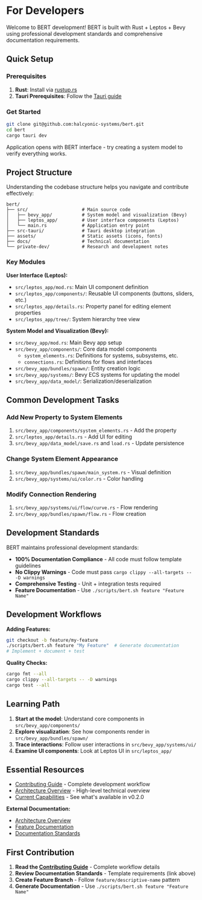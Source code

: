 # For Developers

Welcome to BERT development! BERT is built with Rust + Leptos + Bevy using professional development standards and comprehensive documentation requirements.

## Quick Setup

### Prerequisites
1. **Rust**: Install via [rustup.rs](https://rustup.rs/)
2. **Tauri Prerequisites**: Follow the [Tauri guide](https://tauri.app/v1/guides/getting-started/prerequisites)

### Get Started
```bash
git clone git@github.com:halcyonic-systems/bert.git
cd bert
cargo tauri dev
```

Application opens with BERT interface - try creating a system model to verify everything works.

## Project Structure

Understanding the codebase structure helps you navigate and contribute effectively:

```
bert/
├── src/                    # Main source code
│   ├── bevy_app/           # System model and visualization (Bevy)
│   ├── leptos_app/         # User interface components (Leptos)
│   └── main.rs             # Application entry point
├── src-tauri/              # Tauri desktop integration
├── assets/                 # Static assets (icons, fonts)
├── docs/                   # Technical documentation
└── private-dev/            # Research and development notes
```

### Key Modules

**User Interface (Leptos):**
- `src/leptos_app/mod.rs`: Main UI component definition
- `src/leptos_app/components/`: Reusable UI components (buttons, sliders, etc.)
- `src/leptos_app/details.rs`: Property panel for editing element properties
- `src/leptos_app/tree/`: System hierarchy tree view

**System Model and Visualization (Bevy):**
- `src/bevy_app/mod.rs`: Main Bevy app setup
- `src/bevy_app/components/`: Core data model components
  - `system_elements.rs`: Definitions for systems, subsystems, etc.
  - `connections.rs`: Definitions for flows and interfaces
- `src/bevy_app/bundles/spawn/`: Entity creation logic
- `src/bevy_app/systems/`: Bevy ECS systems for updating the model
- `src/bevy_app/data_model/`: Serialization/deserialization

## Common Development Tasks

### Add New Property to System Elements
1. `src/bevy_app/components/system_elements.rs` - Add the property
2. `src/leptos_app/details.rs` - Add UI for editing
3. `src/bevy_app/data_model/save.rs` and `load.rs` - Update persistence

### Change System Element Appearance
1. `src/bevy_app/bundles/spawn/main_system.rs` - Visual definition
2. `src/bevy_app/systems/ui/color.rs` - Color handling

### Modify Connection Rendering
1. `src/bevy_app/systems/ui/flow/curve.rs` - Flow rendering
2. `src/bevy_app/bundles/spawn/flow.rs` - Flow creation

## Development Standards

BERT maintains professional development standards:

- **100% Documentation Compliance** - All code must follow template guidelines
- **No Clippy Warnings** - Code must pass `cargo clippy --all-targets -- -D warnings`
- **Comprehensive Testing** - Unit + integration tests required
- **Feature Documentation** - Use `./scripts/bert.sh feature "Feature Name"`

## Development Workflows

**Adding Features:**
```bash
git checkout -b feature/my-feature
./scripts/bert.sh feature "My Feature"  # Generate documentation
# Implement + document + test
```

**Quality Checks:**
```bash
cargo fmt --all
cargo clippy --all-targets -- -D warnings  
cargo test --all
```

## Learning Path

1. **Start at the model**: Understand core components in `src/bevy_app/components/`
2. **Explore visualization**: See how components render in `src/bevy_app/bundles/spawn/`
3. **Trace interactions**: Follow user interactions in `src/bevy_app/systems/ui/`
4. **Examine UI components**: Look at Leptos UI in `src/leptos_app/`

## Essential Resources

- [Contributing Guide](bert/bert/gitbook/for-developers/contributing.md) - Complete development workflow
- [Architecture Overview](bert/bert/gitbook/for-developers/architecture.md) - High-level technical overview  
- [Current Capabilities](../releases/README.md#current-capabilities-v020) - See what's available in v0.2.0

**External Documentation:**
- [Architecture Overview](https://github.com/halcyonic-systems/bert/blob/main/docs/architecture/comprehensive-architecture-overview.md)
- [Feature Documentation](https://github.com/halcyonic-systems/bert/tree/main/docs/features)
- [Documentation Standards](https://github.com/halcyonic-systems/bert/blob/main/docs/technical/rust-documentation-guidelines.md)

## First Contribution

1. **Read the [Contributing Guide](bert/bert/gitbook/for-developers/contributing.md)** - Complete workflow details
2. **Review Documentation Standards** - Template requirements (link above)
3. **Create Feature Branch** - Follow `feature/descriptive-name` pattern
4. **Generate Documentation** - Use `./scripts/bert.sh feature "Feature Name"`